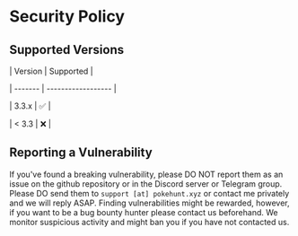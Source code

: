 # Security Policy

## Supported Versions

| Version | Supported          |

| ------- | ------------------ |

| 3.3.x   | ✅ |

| < 3.3   | ❌                |

## Reporting a Vulnerability

If you've found a breaking vulnerability, please DO NOT report them as an issue on the github repository or in the Discord server or Telegram group.
Please DO send them to `support [at] pokehunt.xyz` or contact me privately and we will reply ASAP.
Finding vulnerabilities might be rewarded, however, if you want to be a bug bounty hunter please contact us beforehand. We monitor suspicious activity and might ban you if you have not contacted us.